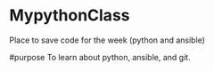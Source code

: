 # MypythonClass
Place to save code for the week (python and ansible)


#purpose
To learn about python, ansible, and git. 

